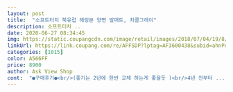 ```yaml
---
layout: post 
title:  "소프트터치 북유럽 헤링본 양면 발매트, 차콜그레이" 
description: 소프트터치 ..
date: 2020-06-27 08:34:45 
img: https://static.coupangcdn.com/image/retail/images/2018/07/04/19/8/31841d4b-4d48-4bee-9e43-8999fd90829a.jpg 
linkUrl: https://link.coupang.com/re/AFFSDP?lptag=AF3600438&subid=ahnPublicAsk&pageKey=77556116&itemId=329870921&vendorItemId=3809215557&traceid=V0-113-e1bcd478d518d4f6 
categories: [1015] 
color: A566FF 
price: 8900 
author: Ask View Shop 
cont:  "●구매후기●<br/>(좋기는 2년에 한번 교체 하는게 좋을둣 )<br/>4년 전부터 ... <br/> 이런 타올매트 사용 했는데<br/><br/>건조기 사용시 표준이나 타올 모드 보다는<br/>경기도 살다가 며칠전 강원도로 이사왔는데<br/>경제성 실용성 맘에 들구요... <br/> 만족 스럽네요 ... <br/><br/>기존에 규조토 발매트를 사용하다가 생각보다 금방 더러워지는 단점과<br/>노인이나, 걸음마 아장아장 하는 어린 아기가 있는 집에서는 미끄러져 위험할 수도 있겠어요.<br/><br/>다만 미끄럼 방지 기능이 아니기 때문에 세탁시 유용하지만<br/>다행히 저희집 화장실 문지방 폭이랑 딱 맞는 사이즈라서<br/>더운물로 초벌빨래 했는데... <br/><br/>도움 되셨으면.<br/>  왔다 가신 흔적 이라도 ^^❤️<br/>도움이 되었다면 추천 눌러주세요 ^^<br/>뒤에 미끄럼 방지도 없어서 유연하게 수건처럼 발등을 닦기에도 좋아요.<br/><br/>몇 주간 사용해 본 결과<br/>몇개 사서 하루 이틀에 한번씩 교체 하면서<br/>모던한 인테리어에 잘 어울립니다.<br/><br/>물 빠짐 아주 아주 조금 있네요 ... <br/> (물 빠짐 심할줄 알았는데... <br/>)<br/>물기 흡수가 빠르고<br/>미끄럼 방지 없고요 ... <br/><br/>미끄럼방지 기능이 없는<br/>발 매트 이랑 발 타올 중간이라 생각 하심 되고요<br/>발매트라기 보다는 발수건같은 제품으로 생각하시면 재질을 상상하시기 쉬우실 거에요.<br/><br/>변형이 더 적더라구요.<br/><br/>부엌에 놓고 쓰기에도 참 좋을 것 같아요.<br/><br/>사이즈는 42×67이고, 대략 수건정도 된다고 생각하심 됩니다.<br/><br/>상품이 더 만족스럽네요.<br/><br/>색은 블루그레이와 차콜그레이.<br/><br/>설명서 종이에 세탁방법 등 적혀있는데 참고하시면 좋겠죠.<br/><br/>세탁기로 수시로 세탁해서 사용 하니 깔끔하고 좋아요<br/>세탁기로 휙휙 돌려서 사용하는 점이 제일 맘에 듬^^<br/>순면 보송감촉이 너무 좋고 발을 편안하게 해주기 때문에<br/>순면감촉 톡톡한 타올형 발매트 입니다.<br/><br/>실사용해보니 양면이라 미끄러운듯한 느낌이 듭니다.<br/><br/>어린 아기가 있지만 미끄러지지 않고 잘 쓰고 있습니다.<br/><br/>여러장 구매해놨다가 자주 바꿔줄 수있게 저렴한 가격의 제품을 찾다가<br/>오염이 되더라도 눈에 잘 띄이지 않는 차콜그레이 색으로 구매했고<br/>욕실앞에 미끄럼없이 제자리에 있었음 더 좋았을텐데 그점이 살짝 아쉬워요<br/>울 모드로 바짝 마를 때까지 돌려주는게<br/>이 제품이 마음에 들었어요.<br/><br/>이사오는 집에 욕실앞에 두려고 두개 구매했어요.<br/><br/>이사온 새 집이 바닥이 평편하지 않아서 본 제품으로 바꾸게 되었는데,<br/>접어서 사진차럼사용 하니... <br/> 덜 미끄럽고 ( 놀이매트로 고정)<br/>좋아요 .<br/><br/>주문하고 다음날오던 로켓배송이 토요일주문해서 월요일 배송받았습니다.<br/><br/>주방에 떨어지는 물도 뒷면으로 쓱 닦아주기도 편하구요.<br/><br/>참고로 미끄럼 방지는 없어요 ... <br/> (조심)<br/>쿠팡 늘 이용하고 있습니다.<br/><br/>크기가 부엌에 두고 쓰기엔 좀 작지만<br/>타올이라 물 흡수도 좋고 ... <br/> 잘 마르고 두툼해서 사용감도 좋고<br/>탄탄하고 보송하고 부드러운 감촉에 발이 행복할 지경이에요.<br/><br/>한번사면... <br/> 오래 사용 하드라구요<br/>한번에 여러장 서서 돌려 가면서 사용하니<br/>헤링본 디자인이나 색감  차분 무난해요... <br/><br/>헤링본 무늬 디자인으로 고급스러워 보입니다.<br/><br/>호텔 타올처럼 촘촘 탄탄하지는 않아요 ... <br/><br/>화장실 앞에 두고 쓰니 젖은 발이 금방 보송해지고<br/>" 
---
```

